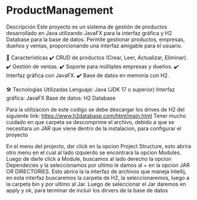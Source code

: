 # ProductManagement
Descripción
Este proyecto es un sistema de gestión de productos desarrollado en Java utilizando JavaFX para la interfaz gráfica y H2 Database para la base de datos. Permite gestionar productos, empresas, dueños y ventas, proporcionando una interfaz amigable para el usuario.

🚀 Características
✔️ CRUD de productos (Crear, Leer, Actualizar, Eliminar).
✔️ Gestión de ventas.
✔️ Soporte para múltiples empresas y dueños.
✔️ Interfaz gráfica con JavaFX.
✔️ Base de datos en memoria con H2.

🛠️ Tecnologías Utilizadas
Lenguaje: Java (JDK 17 o superior)
Interfaz gráfica: JavaFX
Base de datos: H2 Database

Para la utilizacion de este codigo se debe descargar los drives de H2 del siguiente link: https://www.h2database.com/html/main.html
Tener mucho cuidado en que carpeta se descomprime el archivo, debido a que se necesitara un JAR que viene dentro de la instalacion, para configurar el proyecto 

En el menu del projecto, dar click en la opcion Project Structure, esto abrira otro menu en el cual al lado izquierdo se encontrara la opcion Modules.
Luego de darle click a Module, buscamos al lado derecho la opcion Dependecies y la seleccionamos por ultimo le damos al + en la opcion JAR OR DIRECTORIES.
Esto abrira la la interfaz de archivos que maneja Intellij, en esta interfaz buscaremos la carpeta de H2, la seleccionaremos, luego a la carpeta bin y por ultimo al Jar.
Luego de seleccionar el Jar daremos en apply y ok, para terminar de incluir los dirvers de la base de datos

